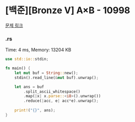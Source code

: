 # [백준][Bronze V] A×B - 10998

[문제 링크](https://www.acmicpc.net/problem/10998)

### .rs

Time: 4 ms, Memory: 13204 KB 

```rs
use std::io::stdin;

fn main() {
    let mut buf = String::new();
    stdin().read_line(&mut buf).unwrap();

    let ans = buf
        .split_ascii_whitespace()
        .map(|x| x.parse::<i8>().unwrap())
        .reduce(|acc, e| acc*e).unwrap();
    
    print!("{}", ans);
}

```

